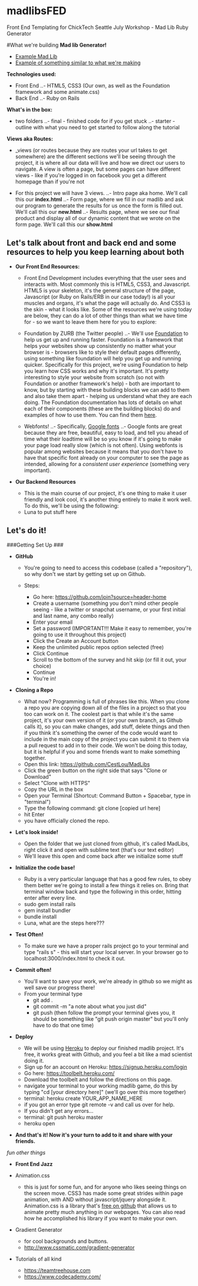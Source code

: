 # madlibsFED
Front End Templating for ChickTech Seattle July Workshop - Mad Lib Ruby Generator


#What we're building
**Mad lib Generator!**
- <a href="http://cdn.rainbowresource.netdna-cdn.com/products/032883i1.jpg">Example Mad Lib</a>
- <a href="http://www.redkid.net/madlibs/">Example of something similar to what we're making</a>

**Technologies used:**
- Front End
..- HTML5, CSS3 (Our own, as well as the Foundation framework and some animate.css)
- Back End
..- Ruby on Rails

**What's in the box:**
- two folders
..- final - finished code for if you get stuck
..- starter - outline with what you need to get started to follow along the tutorial 

**Views aka Routes:**
- _views (or routes because they are routes your url takes to get somewhere) are the different sections we'll be seeing through the project, it is where all our data will live and how we direct our users to navigate. A view is often a page, but some pages can have different views - like if you're logged in on facebook you get a different homepage than if you're not

- For this project we will have 3 views.
	..- Intro page aka home. We'll call this our **index.html**
	..- Form page, where we fill in our madlib and ask our program to generate the results for us once the form is filled out. We'll call this our **new.html**
	..- Results page, where we see our final product and display all of our dynamic content that we wrote on the form page. We'll call this our **show.html**

## Let's talk about front and back end and some resources to help you keep learning about both ##

- **Our Front End Resources:**
	- Front End Development includes everything that the user sees and interacts with. Most commonly this is HTML5, CSS3, and Javascript. HTML5 is your skeleton, it's the general structure of the page, Javascript (or Ruby on Rails/ERB in our case today!) is all your muscles and organs, it's what the page will actually do. And CSS3 is the skin - what it looks like.  Some of the resources we're using today are below, they can do a lot of other things than what we have time for - so we want to leave them here for you to explore:
	- Foundation by ZURB (the Twitter people)
	..- We'll use <a href="http://foundation.zurb.com/">Foundation</a> to help us get up and running faster. Foundation is a framework that helps your websites show up consistently no matter what your browser is - browsers like to style their default pages differently, using something like foundation will help you get up and running quicker. Specifically for this project, we're using Foundation to help you learn how CSS works and why it's important. It's pretty interesting to style your website from scratch (so not with Foundation or another framework's help) - both are important to know, but by starting with these building blocks we can add to them and also take them apart - helping us understand what they are each doing. The Foundation documentation has lots of details on what each of their components (these are the building blocks) do and examples of how to use them. You can find them <a href="http://foundation.zurb.com/sites/docs/">here</a>.

	- Webfonts!
	..- Specifically, <a href="https://www.google.com/fonts#">Google fonts</a>
	..- Google fonts are great because they are free, beautiful, easy to load, and tell you ahead of time what their loadtime will be so you know if it's going to make your page load really slow (which is not often). Using webfonts is popular among websites because it means that you don't have to have that specific font already on your computer to see the page as intended, allowing for a _consistent user experience_ (something very important).



- **Our Backend Resources**
	- This is the main course of our project, it's one thing to make it user friendly and look cool, it's another thing entirely to make it work well. To do this, we'll be using the following: 
	- Luna to put stuff here

## Let's do it! ##

###Getting Set Up ###

- **GitHub**
	- You're going to need to access this codebase (called a "repository"), so why don't we start by getting set up on Github. 
	
	- Steps: 
		- Go here: https://github.com/join?source=header-home
		- Create a username (something you don't mind other people seeing - like a twitter or snapchat username, or your first initial and last name, any combo really)
		- Enter your email
		- Set a password (IMPORTANT!!! Make it easy to remember, you're going to use it throughout this project)
		- Click the Create an Account button
		- Keep the unlimited public repos option selected (free) 
		- Click Continue
		- Scroll to the bottom of the survey and hit skip (or fill it out, your choice)
		- Continue 
		- You're in! 
- **Cloning a Repo**
	- What now? Programming is full of phrases like this. When you clone a repo you are copying down all of the files in a project so that you too can work on it. The coolest part is that while it's the same project, it's your own version of it (or your own branch, as Github calls it), so you can make changes, add stuff, delete things and then if you think it's something the owner of the code would want to include in the main copy of the project you can submit it to them via a pull request to add in to their code. We won't be doing this today, but it is helpful if you and some friends want to make something together. 
	- Open this link: https://github.com/CestLou/MadLibs
	- Click the green button on the right side that says "Clone or Download"
	- Select "Clone with HTTPS"
	- Copy the URL in the box
	- Open your Terminal (Shortcut: Command Button + Spacebar, type in "terminal")
	- Type the following command: git clone [copied url here] 
	- hit Enter
	- you have officially cloned the repo. 
- **Let's look inside!** 
	- Open the folder that we just cloned from github, it's called MadLibs, right click it and open with sublime text (that's our text editor)
	- We'll leave this open and come back after we initialize some stuff
- **Initialize the code base!**
	- Ruby is a very particular language that has a good few rules, to obey them better we're going to install a few things it relies on. Bring that terminal window back and type the following in this order, hitting enter after every line. 
	- sudo gem install rails
	- gem install bundler
	- bundle install
	- Luna, what are the steps here???

- **Test Often!**
	- To make sure we have a proper rails project go to your terminal and type "rails s" - this will start your local server. In your browser go to localhost:3000/index.html to check it out. 

- **Commit often!**
	- You'll want to save your work, we're already in github so we might as well save our progress there! 
	- From your terminal type 
		- git add .
		- git commit -m "a note about what you just did"
		- git push (then follow the prompt your terminal gives you, it should be something like "git push origin master" but you'll only have to do that one time) 

- **Deploy**
	- We will be using <a href="#">Heroku</a> to deploy our finished madlib project. It's free, it works great with Github, and you feel a bit like a mad scientist doing it. 
	- Sign up for an account on Heroku: https://signup.heroku.com/login
	- Go here: https://toolbelt.heroku.com/ 
	- Download the toolbelt and follow the directions on this page. 
	- navigate your terminal to your working madlib game, do this by typing "cd [your directory here]" (we'll go over this more together)
	- terminal: heroku create YOUR_APP_NAME_HERE
	- if you got an error type git remote -v and call us over for help.
	- If you didn't get any errors... 
	- terminal: git push heroku master
	- heroku open  

- **And that's it! Now it's your turn to add to it and share with your friends.**


*fun other things*

- **Front End Jazz**

- Animation.css
	- this is just for some fun, and for anyone who likes seeing things on the screen move. CSS3 has made some great strides within page animation, with AND without javascript/jquery alongside it. Animation.css is a library that's <a href="https://github.com/daneden/animate.css">free on github</a> that allows us to animate pretty much anything in our webpages. You can also read how he accomplished his library if you want to make your own. 
- Gradient Generator 
	- for cool backgrounds and buttons. 
	- http://www.cssmatic.com/gradient-generator
- Tutorials of all kind
	- https://teamtreehouse.com 
	- https://www.codecademy.com/
